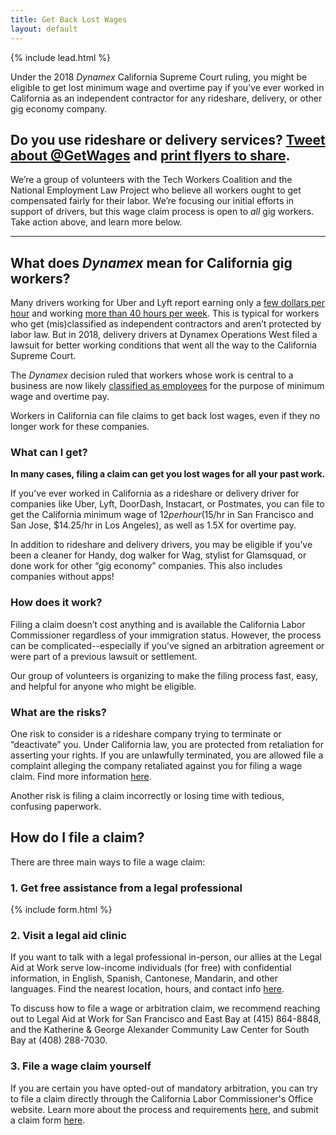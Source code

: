 ```yaml
---
title: Get Back Lost Wages
layout: default
---
```


{% include lead.html %}

Under the 2018 _Dynamex_ California Supreme Court ruling, you might be eligible to get lost minimum wage and overtime pay if you’ve ever worked in California as an independent contractor for any rideshare, delivery, or other gig economy company.

<h2 class="normal">
Do you use rideshare or delivery services? <a href="https://twitter.com/intent/tweet?url=https%3A%2F%2Fgetbacklostwages.com&text=Rideshare%20drivers%20and%20other%20independent%20contractors%20in%20California%20may%20be%20eligible%20for%20minimum%20wage%20and%20overtime%20pay%20-%20retroactively.%20Follow%20@GetWages%20or%20visit%20getbacklostwages.com%20to%20learn%20more">Tweet about @GetWages</a> and <a href="/assets/flyer.pdf">print flyers to share</a>.</h2>

We’re a group of volunteers with the Tech Workers Coalition and the National Employment Law Project who believe all workers ought to get compensated fairly for their labor. We’re focusing our initial efforts in support of drivers, but this wage claim process is open to _all_ gig workers. Take action above, and learn more below.

---

## What does _Dynamex_ mean for California gig workers?

Many drivers working for Uber and Lyft report earning only a [few dollars per hour](https://www.theguardian.com/us-news/2019/mar/22/uber-lyft-ipo-drivers-unionize-low-pay-expenses) and working [more than 40 hours per week](https://ktla.com/2019/03/23/facing-pay-cuts-some-uber-and-lyft-drivers-prepare-to-strike-monday/). This is typical for workers who get (mis)classified as independent contractors and aren’t protected by labor law. But in 2018, delivery drivers at Dynamex Operations West filed a lawsuit for better working conditions that went all the way to the California Supreme Court.

The _Dynamex_ decision ruled that workers whose work is central to a business are now likely [classified as employees](https://www.sfchronicle.com/business/article/California-to-thrash-out-gig-worker-status-in-13585979.php) for the purpose of minimum wage and overtime pay.

Workers in California can file claims to get back lost wages, even if they no longer work for these companies.

### What can I get?

__In many cases, filing a claim can get you lost wages for all your past work.__

If you’ve ever worked in California as a rideshare or delivery driver for companies like Uber, Lyft, DoorDash, Instacart, or Postmates, you can file to get the California minimum wage of $12 per hour ($15/hr in San Francisco and San Jose, $14.25/hr in Los Angeles), as well as 1.5X for overtime pay.

In addition to rideshare and delivery drivers, you may be eligible if you’ve been a cleaner for Handy, dog walker for Wag, stylist for Glamsquad, or done work for other “gig economy” companies. This also includes companies without apps!

### How does it work?

Filing a claim doesn’t cost anything and is available the California Labor Commissioner regardless of your immigration status. However, the process can be complicated--especially if you’ve signed an arbitration agreement or were part of a previous lawsuit or settlement.

Our group of volunteers is organizing to make the filing process fast, easy, and helpful for anyone who might be eligible.

### What are the risks?

One risk to consider is a rideshare company trying to terminate or “deactivate” you. Under California law, you are protected from retaliation for asserting your rights. If you are unlawfully terminated, you are allowed file a complaint alleging the company retaliated against you for filing a wage claim. Find more information [here](https://www.dir.ca.gov/dlse/dlseRetaliation.html).

Another risk is filing a claim incorrectly or losing time with tedious, confusing paperwork.

## How do I file a claim?

There are three main ways to file a wage claim:

### 1. Get free assistance from a legal professional

{% include form.html %}

### 2. Visit a legal aid clinic

If you want to talk with a legal professional in-person, our allies at the Legal Aid at Work serve low-income individuals (for free) with confidential information, in English, Spanish, Cantonese, Mandarin, and other languages. Find the nearest location, hours, and contact info [here](https://legalaidatwork.org/clinics-and-helplines/).

To discuss how to file a wage or arbitration claim, we recommend reaching out to Legal Aid at Work for San Francisco and East Bay at (415) 864-8848, and the Katherine & George Alexander Community Law Center for South Bay at (408) 288-7030.

### 3. File a wage claim yourself

If you are certain you have opted-out of mandatory arbitration, you can try to file a claim directly through the California Labor Commissioner's Office website. Learn more about the process and requirements [here](https://www.dir.ca.gov/dlse/HowToFileWageClaim.htm), and submit a claim form [here](https://www.dir.ca.gov/dlse/Wage_Claim_forms.html).

